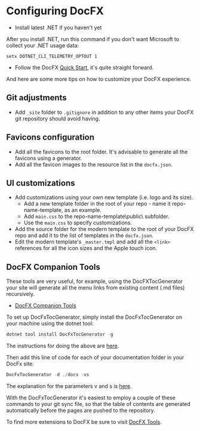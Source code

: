 # Configuring DocFX

- Install latest .NET if you haven't yet

After you install .NET, run this command if you don't want Microsoft to collect your .NET usage data:

```
setx DOTNET_CLI_TELEMETRY_OPTOUT 1
```
- Follow the DocFX <a href="https://dotnet.github.io/docfx/index.html" target="_blank">Quick Start</a>, it's quite straight forward.

And here are some more tips on how to customize your DocFX experience.

## Git adjustments
- Add ``_site`` folder to ``.gitignore`` in addition to any other items your DocFX git repository should avoid having.

## Favicons configuration
- Add all the favicons to the root folder.  It's advisable to generate all the favicons using a generator.
- Add all the favicon images to the resource list in the ``docfx.json``.

## UI customizations
- Add customizations using your own new template (i.e. logo and its size).
    - Add a new template folder in the root of your repo - name it repo-name-template, as an example.
    - Add ``main.css`` to the repo-name-template\public\ subfolder.
    - Use the ``main.css`` to specify customizations.
- Add the source folder for the modern template to the root of your DocFX repo and add it to the list of templates in the ``docfx.json``.
- Edit the modern template's ``_master.tmpl`` and add all the ``<link>`` references for all the icon sizes and the Apple touch icon.

## DocFX Companion Tools

These tools are very useful, for example, using the DocFXTocGenerator your site will generate all the menu links from existing content (.md files) recursively.

- <a href="https://github.com/Ellerbach/docfx-companion-tools" target="window">DocFX Companion Tools</a>

To set up DocFxTocGenerator, simply install the DocFxTocGenerator on your machine using the dotnet tool:

```powershell
dotnet tool install DocFxTocGenerator -g
```

The instructions for doing the above are <a href="https://github.com/Ellerbach/docfx-companion-tools?tab=readme-ov-file" target="window">here</a>.

Then add this line of code for each of your documentation folder in your DocFx site:

```powershell
DocFxTocGenerator -d ./docs -vs
```

The explanation for the parameters v and s is <a href="https://github.com/Ellerbach/docfx-companion-tools/tree/main/src/DocFxTocGenerator">here</a>.

With the DocFxTocGenerator it's easiest to employ a couple of these commands to your git sync file, so that the table of contents are generated automatically before the pages are pushed to the repository.

To find more extensions to DocFX be sure to visit <a href="https://dotnet.github.io/docfx/extensions/tools.html">DocFX Tools</a>.
